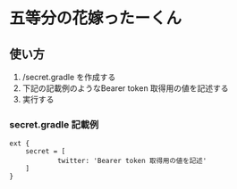 # 五等分の花嫁ったーくん
## 使い方
1. /secret.gradle を作成する
2. 下記の記載例のようなBearer token 取得用の値を記述する
3. 実行する

### secret.gradle 記載例
```
ext {
    secret = [
            twitter: 'Bearer token 取得用の値を記述'
    ]
}
```

